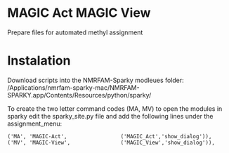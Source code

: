 # MAGIC Act MAGIC View
Prepare files for automated methyl assignment 

# Instalation 
Download scripts into the NMRFAM-Sparky modleues folder:
  /Applications/nmrfam-sparky-mac/NMRFAM-SPARKY.app/Contents/Resources/python/sparky/

To create the two letter command codes (MA, MV) to open the modules in sparky edit the sparky_site.py file and add the following lines under the assignment_menu:

    ('MA', 'MAGIC-Act',                 ('MAGIC_Act','show_dialog')),
    ('MV', 'MAGIC-View',                ('MAGIC_View','show_dialog')),



